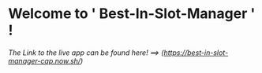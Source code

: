 # Welcome to ' Best-In-Slot-Manager ' !


###### The Link to the live app can be found here! ==> (https://best-in-slot-manager-cap.now.sh/) 

